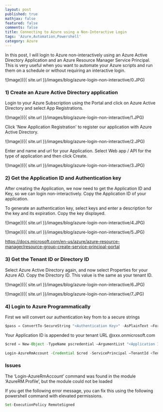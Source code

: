 ```yaml
---
layout: post
published: true
mathjax: false
featured: false
comments: false
title: Connecting to Azure using a Non-Interactive Login
tags: 'Azure,Automation,Powershell'
category: Azure
---
```

In this post, I will login to Azure non-interactively using an Azure Active Directory Application and an Azure Resource Manager Service Principal. This is very useful when you want to automate your Azure scripts and run them on a schedule or without requiring an interactive login.

![Image]({{ site.url }}/images/blog/azure-login-non-interactive/0.JPG)

### 1) Create an Azure Active Directory application

Login to your Azure Subscription using the Portal and click on Azure Active Directory and select App Registrations.

![Image]({{ site.url }}/images/blog/azure-login-non-interactive/1.JPG)

Click 'New Application Registration' to register our application with Azure Active Directory. 

![Image]({{ site.url }}/images/blog/azure-login-non-interactive/2.JPG)

Enter and name and url for your Application. Select Web app / API for the type of application and then click Create.

![Image]({{ site.url }}/images/blog/azure-login-non-interactive/3.JPG)

### 2) Get the Application ID and Authentication key

After creating the Application, we now need to get the Application ID and Key, so we can login non-interactively. Copy the Application ID of your application.

To generate an authentication key, select keys and enter a description for the key and its expiration. Copy the key displayed.

![Image]({{ site.url }}/images/blog/azure-login-non-interactive/4.JPG)

![Image]({{ site.url }}/images/blog/azure-login-non-interactive/5.JPG)


https://docs.microsoft.com/en-us/azure/azure-resource-manager/resource-group-create-service-principal-portal



### 3) Get the Tenant ID or Directory ID

Select Azure Active Directory again, and now select Properties for your Azure AD. Copy the Directory ID. This value is the same as your tenant ID.

![Image]({{ site.url }}/images/blog/azure-login-non-interactive/6.JPG)

![Image]({{ site.url }}/images/blog/azure-login-non-interactive/7.JPG)


### 4) Login to Azure Programmatically

First we will convert our authentication key from to a secure strings 

```javascript
$pass = ConvertTo-SecureString "<Authentication Key>" -AsPlainText –Force
```
  
Your Application ID is appended to your tenant URL @xxx.onmicrosoft.com


```javascript 
$cred = New-Object -TypeName pscredential –ArgumentList "<Application ID>@xxx.onmicrosoft.com", $pass
  
Login-AzureRmAccount -Credential $cred -ServicePrincipal –TenantId <Tenant ID>
```


### Issues

The ‘Login-AzureRmAccount’ command was found in the module ‘AzureRM.Profile’, but the module could not be loaded

If you get the following error message, you can fix this using the following powershell command with elevated permissions. 

```javascript
Set-ExecutionPolicy RemoteSigned
```
